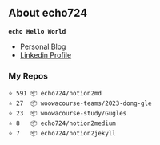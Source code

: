 ## About echo724

<code>**echo Hello World**</code>

- [Personal Blog](https://medium.com/echo-devblog)
- [Linkedin Profile](https://www.linkedin.com/in/eunchan-cho-382001184)

### My Repos
```
⭐️ 591 📦 echo724/notion2md
⭐️ 27  📦 woowacourse-teams/2023-dong-gle
⭐️ 23  📦 woowacourse-study/Gugles
⭐️ 8   📦 echo724/notion2medium
⭐️ 7   📦 echo724/notion2jekyll
```
